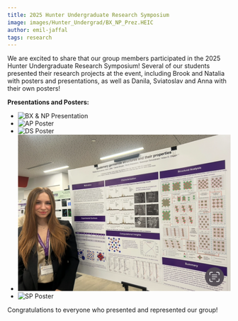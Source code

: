 ```yaml
---
title: 2025 Hunter Undergraduate Research Symposium
image: images/Hunter_Undergrad/BX_NP_Prez.HEIC
author: emil-jaffal
tags: research
---
```


We are excited to share that our group members participated in the 2025 Hunter Undergraduate Research Symposium! Several of our students presented their research projects at the event, including Brook and Natalia with posters and presentations, as well as Danila, Sviatoslav and Anna with their own posters!

**Presentations and Posters:**

- ![BX & NP Presentation](images/Hunter_Undergrad/BX_NP_Prez.png)
- ![AP Poster](images/Hunter_Undergrad/AP_poster.png)
- ![DS Poster](images/Hunter_Undergrad/DS_poster.png)
- ![NP Poster](images/Hunter_Undergrad/NP_poster.png)
- ![SP Poster](images/Hunter_Undergrad/SP_poster.png)

Congratulations to everyone who presented and represented our group!
